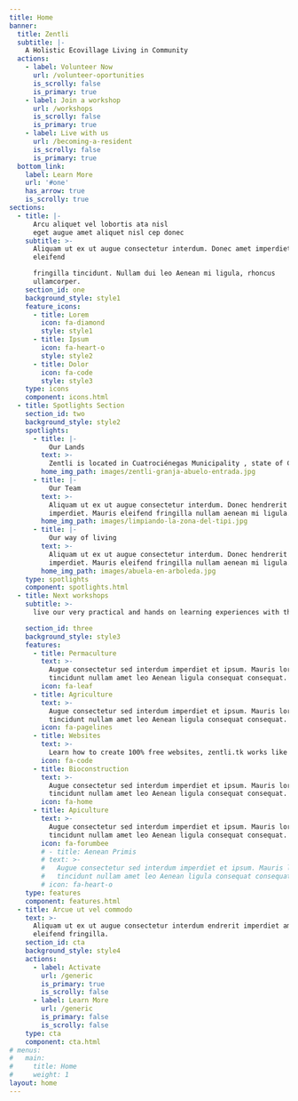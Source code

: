 ```yaml
---
title: Home
banner:
  title: Zentli
  subtitle: |-
    A Holistic Ecovillage Living in Community
  actions:
    - label: Volunteer Now
      url: /volunteer-oportunities
      is_scrolly: false
      is_primary: true
    - label: Join a workshop
      url: /workshops
      is_scrolly: false
      is_primary: true
    - label: Live with us
      url: /becoming-a-resident
      is_scrolly: false
      is_primary: true
  bottom_link:
    label: Learn More
    url: '#one'
    has_arrow: true
    is_scrolly: true
sections:
  - title: |-
      Arcu aliquet vel lobortis ata nisl
      eget augue amet aliquet nisl cep donec
    subtitle: >-
      Aliquam ut ex ut augue consectetur interdum. Donec amet imperdiet
      eleifend  

      fringilla tincidunt. Nullam dui leo Aenean mi ligula, rhoncus
      ullamcorper.  
    section_id: one
    background_style: style1
    feature_icons:
      - title: Lorem
        icon: fa-diamond
        style: style1
      - title: Ipsum
        icon: fa-heart-o
        style: style2
      - title: Dolor
        icon: fa-code
        style: style3
    type: icons
    component: icons.html
  - title: Spotlights Section
    section_id: two
    background_style: style2
    spotlights:
      - title: |-
          Our Lands
        text: >-
          Zentli is located in Cuatrociénegas Municipality , state of Coahuila in the nort of Mexico 
        home_img_path: images/zentli-granja-abuelo-entrada.jpg
      - title: |-
          Our Team
        text: >-
          Aliquam ut ex ut augue consectetur interdum. Donec hendrerit
          imperdiet. Mauris eleifend fringilla nullam aenean mi ligula.
        home_img_path: images/limpiando-la-zona-del-tipi.jpg
      - title: |-
          Our way of living
        text: >-
          Aliquam ut ex ut augue consectetur interdum. Donec hendrerit
          imperdiet. Mauris eleifend fringilla nullam aenean mi ligula.
        home_img_path: images/abuela-en-arboleda.jpg
    type: spotlights
    component: spotlights.html
  - title: Next workshops
    subtitle: >-
      live our very practical and hands on learning experiences with the guidence of our teachers while enjoying the space and tools to inmediatelly apply your knowledge

    section_id: three
    background_style: style3
    features:
      - title: Permaculture
        text: >-
          Augue consectetur sed interdum imperdiet et ipsum. Mauris lorem
          tincidunt nullam amet leo Aenean ligula consequat consequat.
        icon: fa-leaf 
      - title: Agriculture
        text: >-
          Augue consectetur sed interdum imperdiet et ipsum. Mauris lorem
          tincidunt nullam amet leo Aenean ligula consequat consequat.
        icon: fa-pagelines
      - title: Websites 
        text: >-
          Learn how to create 100% free websites, zentli.tk works like this, leverage your projects or bussinesess without paying for hosting nor domain name. 
        icon: fa-code
      - title: Bioconstruction
        text: >-
          Augue consectetur sed interdum imperdiet et ipsum. Mauris lorem
          tincidunt nullam amet leo Aenean ligula consequat consequat.
        icon: fa-home
      - title: Apiculture
        text: >-
          Augue consectetur sed interdum imperdiet et ipsum. Mauris lorem
          tincidunt nullam amet leo Aenean ligula consequat consequat.
        icon: fa-forumbee
        # - title: Aenean Primis
        # text: >-
        #   Augue consectetur sed interdum imperdiet et ipsum. Mauris lorem
        #   tincidunt nullam amet leo Aenean ligula consequat consequat.
        # icon: fa-heart-o
    type: features
    component: features.html
  - title: Arcue ut vel commodo
    text: >-
      Aliquam ut ex ut augue consectetur interdum endrerit imperdiet amet
      eleifend fringilla.
    section_id: cta
    background_style: style4
    actions:
      - label: Activate
        url: /generic
        is_primary: true
        is_scrolly: false
      - label: Learn More
        url: /generic
        is_primary: false
        is_scrolly: false
    type: cta
    component: cta.html
# menus:
#   main:
#     title: Home
#     weight: 1
layout: home
---
```

